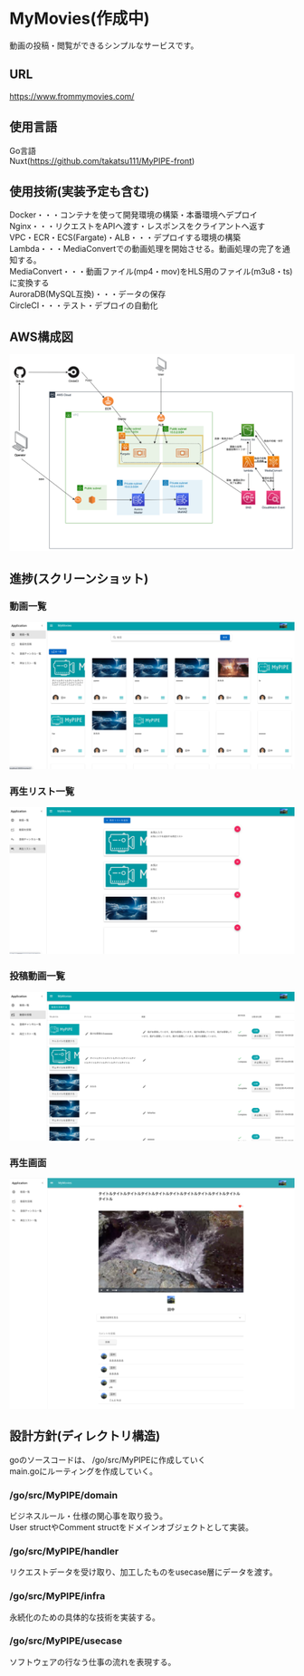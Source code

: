# MyMovies(作成中)
動画の投稿・閲覧ができるシンプルなサービスです。  

## URL
https://www.frommymovies.com/

## 使用言語
Go言語  
Nuxt(https://github.com/takatsu111/MyPIPE-front)

## 使用技術(実装予定も含む)
Docker・・・コンテナを使って開発環境の構築・本番環境へデプロイ  
Nginx・・・リクエストをAPIへ渡す・レスポンスをクライアントへ返す  
VPC・ECR・ECS(Fargate)・ALB・・・デプロイする環境の構築  
Lambda・・・MediaConvertでの動画処理を開始させる。動画処理の完了を通知する。  
MediaConvert・・・動画ファイル(mp4・mov)をHLS用のファイル(m3u8・ts)に変換する  
AuroraDB(MySQL互換)・・・データの保存  
CircleCI・・・テスト・デプロイの自動化

## AWS構成図
![AWS構成図](AWS.png) 

## 進捗(スクリーンショット)
### 動画一覧  
![動画一覧](ReadmeImages/Movies.png)  
### 再生リスト一覧  
![再生リスト一覧](ReadmeImages/PlayLists.png)  
### 投稿動画一覧  
![投稿動画一覧](ReadmeImages/UploadMoviesList.png)  
### 再生画面
![動画再生画面](ReadmeImages/MoviePlay.png)  


## 設計方針(ディレクトリ構造)
goのソースコードは、 /go/src/MyPIPEに作成していく  
main.goにルーティングを作成していく。
### /go/src/MyPIPE/domain
ビジネスルール・仕様の関心事を取り扱う。  
User structやComment structをドメインオブジェクトとして実装。

### /go/src/MyPIPE/handler
リクエストデータを受け取り、加工したものをusecase層にデータを渡す。

### /go/src/MyPIPE/infra
永続化のための具体的な技術を実装する。

### /go/src/MyPIPE/usecase
ソフトウェアの行なう仕事の流れを表現する。
